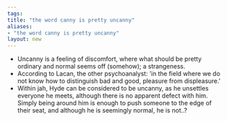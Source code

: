 ```yaml
---
tags: 
title: "the word canny is pretty uncanny"
aliases:
- "the word canny is pretty uncanny"
layout: new
---
```


- Uncanny is a feeling of discomfort, where what should be pretty ordinary and normal seems off (somehow); a strangeness.
- According to Lacan, the other psychoanalyst: 'in the field where we do not know how to distinguish bad and good, pleasure from displeasure.'
- Within jah, Hyde can be considered to be uncanny, as he unsettles everyone he meets, although there is no apparent defect with him. Simply being around him is enough to push someone to the edge of their seat, and although he is seemingly normal, he is not..?